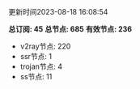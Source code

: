 更新时间2023-08-18 16:08:54

**总订阅: 45**
**总节点: 685**
**有效节点: 236**
- v2ray节点: 220
- ssr节点: 1
- trojan节点: 4
- ss节点: 11
